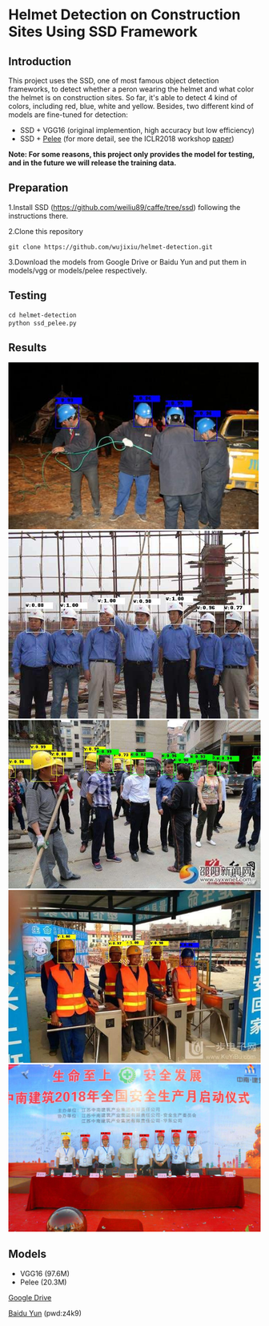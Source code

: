 # Helmet Detection on Construction Sites Using SSD Framework

## Introduction
This project uses the SSD, one of most famous object detection frameworks, to detect whether a peron wearing the helmet 
and what color the helmet is on construction sites. So far, it's able to detect 4 kind of colors, including red, blue, white
and yellow. Besides, two different kind of models are fine-tuned for detection:

* SSD + VGG16 (original implemention, high accuracy but low efficiency)
* SSD + [Pelee](https://github.com/Robert-JunWang/Pelee) (for more detail, see the ICLR2018 workshop [paper](https://arxiv.org/pdf/1804.06882.pdf))

**Note: For some reasons, this project only provides the model for testing, and in the future we will release the training data.**

## Preparation
1.Install SSD (https://github.com/weiliu89/caffe/tree/ssd) following the instructions there.

2.Clone this repository

```shell
git clone https://github.com/wujixiu/helmet-detection.git
```
3.Download the models from Google Drive or Baidu Yun and put them in models/vgg or models/pelee respectively.

## Testing
```shell
cd helmet-detection
python ssd_pelee.py
```

## Results
![results](test_imgs/001_results.jpg)
![results](test_imgs/003_results.jpg)
![results](test_imgs/005_results.jpg)
![results](test_imgs/004_results.jpg)
![results](test_imgs/002_results.jpg)

## Models
* VGG16 (97.6M)
* Pelee (20.3M)

[Google Drive](https://drive.google.com/drive/folders/1LPGFCNV4AxQvw32arX0g3lMnhnIgoTlH?usp=sharing)

[Baidu Yun](https://pan.baidu.com/s/1-lFDPdhWF8haUwxXfynX7Q) (pwd:z4k9)






















